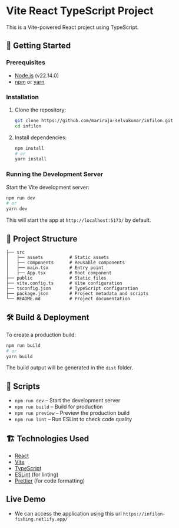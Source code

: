 # Vite React TypeScript Project

This is a Vite-powered React project using TypeScript.

## 🚀 Getting Started

### Prerequisites
- [Node.js](https://nodejs.org/) (v22.14.0)
- [npm](https://www.npmjs.com/) or [yarn](https://yarnpkg.com/)

### Installation
1. Clone the repository:
   ```sh
   git clone https://github.com/mariraja-selvakumar/infilon.git
   cd infilon
   ```
2. Install dependencies:
   ```sh
   npm install
   # or
   yarn install
   ```

### Running the Development Server
Start the Vite development server:
```sh
npm run dev
# or
yarn dev
```
This will start the app at `http://localhost:5173/` by default.

## 📂 Project Structure
```
├── src
│   ├── assets          # Static assets
│   ├── components      # Reusable components
│   ├── main.tsx        # Entry point
│   ├── App.tsx         # Root component
├── public              # Static files
├── vite.config.ts      # Vite configuration
├── tsconfig.json       # TypeScript configuration
├── package.json        # Project metadata and scripts
└── README.md           # Project documentation
```

## 🛠️ Build & Deployment
To create a production build:
```sh
npm run build
# or
yarn build
```
The build output will be generated in the `dist` folder.

## 📜 Scripts
- `npm run dev` – Start the development server
- `npm run build` – Build for production
- `npm run preview` – Preview the production build
- `npm run lint` – Run ESLint to check code quality

## 🏗️ Technologies Used
- [React](https://react.dev/)
- [Vite](https://vitejs.dev/)
- [TypeScript](https://www.typescriptlang.org/)
- [ESLint](https://eslint.org/) (for linting)
- [Prettier](https://prettier.io/) (for code formatting)

## Live Demo
-  We can access the application using this url `https://infilon-fishing.netlify.app/`